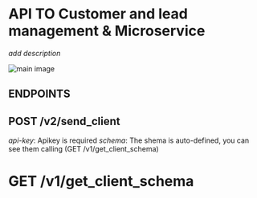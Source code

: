 # API TO Customer and lead management & Microservice

*add description*

![main image](https://paumateu.com/static/pictures/api_cost_lead.png)

## ENDPOINTS
## POST /v2/send_client

*api-key*: Apikey is required
*schema*: The shema is auto-defined, you can see them calling (GET /v1/get_client_schema)

# GET /v1/get_client_schema
